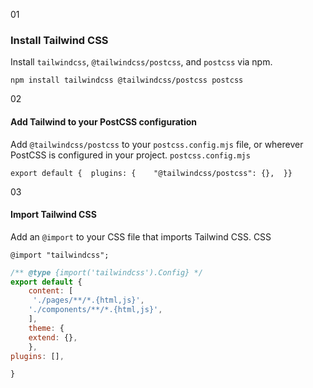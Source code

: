 
01  
### Install Tailwind CSS
Install `tailwindcss`, `@tailwindcss/postcss`, and `postcss` via npm.
```
npm install tailwindcss @tailwindcss/postcss postcss
```

02
#### Add Tailwind to your PostCSS configuration
Add `@tailwindcss/postcss` to your `postcss.config.mjs` file, or wherever PostCSS is configured in your project.
`postcss.config.mjs`
```
export default {  plugins: {    "@tailwindcss/postcss": {},  }}
```

03
#### Import Tailwind CSS
Add an `@import` to your CSS file that imports Tailwind CSS.
CSS
```
@import "tailwindcss";
```


```js
/** @type {import('tailwindcss').Config} */
export default {
	content: [
	 './pages/**/*.{html,js}',
    './components/**/*.{html,js}',
	],
	theme: {
	extend: {},
	},
plugins: [],

}
```